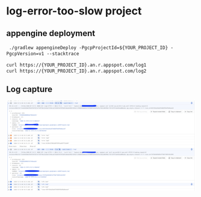 # log-error-too-slow project

## appengine deployment
```
 ./gradlew appengineDeploy -PgcpProjectId=${YOUR_PROJECT_ID} -PgcpVersion=v1 --stacktrace
 ```

```
curl https://{YOUR_PROJECT_ID}.an.r.appspot.com/log1
curl https://{YOUR_PROJECT_ID}.an.r.appspot.com/log2
```

## Log capture
![Capture](capture.png)
